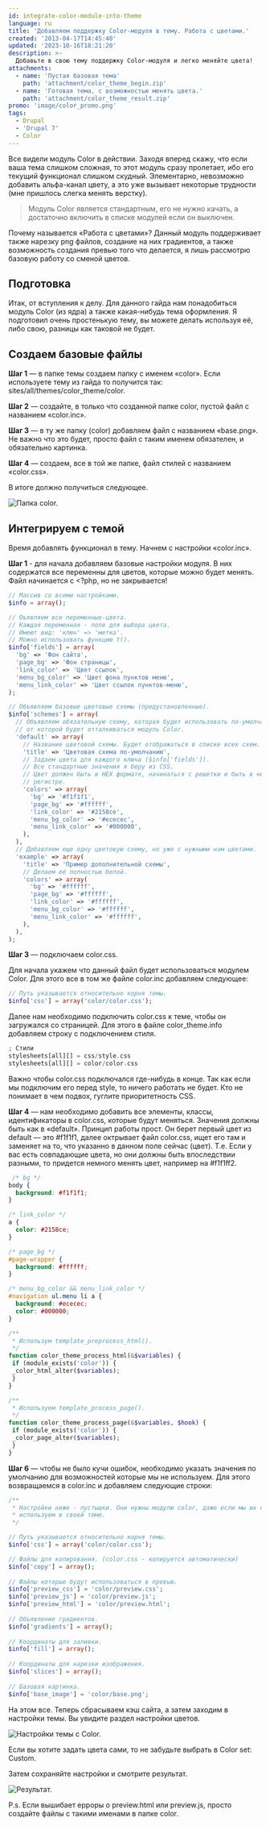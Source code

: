 ```yaml
---
id: integrate-color-module-into-theme
language: ru
title: 'Добавляем поддержку Color-модуля в тему. Работа с цветами.'
created: '2013-04-17T14:45:40'
updated: '2023-10-16T18:21:20'
description: >-
  Добавьте в свою тему поддержку Color-модуля и легко меняйте цвета!
attachments:
  - name: 'Пустая базовая тема'
    path: 'attachment/color_theme_begin.zip'
  - name: 'Готовая тема, с возможностью менять цвета.'
    path: 'attachment/color_theme_result.zip'
promo: 'image/color_promo.png'
tags:
  - Drupal
  - 'Drupal 7'
  - Color
---
```


Все видели модуль Color в действии. Заходя вперед скажу, что если ваша тема
слишком сложная, то этот модуль сразу пролетает, ибо его текущий функционал
слишком скудный. Элементарно, невозможно добавить альфа-канал цвету, а это уже
вызывает некоторые трудности (мне пришлось слегка менять верстку).

> Модуль Color является стандартным, его не нужно качать, а достаточно включить
> в списке модулей если он выключен.

Почему называется «Работа с цветами»? Данный модуль поддерживает также нарезку
png файлов, создание на них градиентов, а также возможность создания превью того
что делается, я лишь рассмотрю базовую работу со сменой цветов.

## Подготовка

Итак, от вступления к делу. Для данного гайда нам понадобиться модуль Color (из
ядра) а также какая-нибудь тема оформления. Я подготовил очень простенькую тему,
вы можете делать используя её, либо свою, разницы как таковой не будет.

## Создаем базовые файлы

**Шаг 1** — в папке темы создаем папку с именем «color». Если используете тему
из гайда то получится так: sites/all/themes/color_theme/color.

**Шаг 2** — создайте, в только что созданной папке color, пустой файл с
названием «color.inc».

**Шаг 3** — в ту же папку (color) добавляем файл с названием «base.png». Не
важно что это будет, просто файл с таким именем обязателен, и обязательно
картинка.

**Шаг 4** — создаем, все в той же папке, файл стилей с названием «color.css».

В итоге должно получиться следующее.

![Папка color.](image/color_folder.png)

## Интегрируем с темой

Время добавлять функционал в тему. Начнем с настройки «color.inc».

**Шаг 1** - для начала добавляем базовые настройки модуля. В них содержатся все
переменны для цветов, которые можно будет менять. Файл начинается с <?php, но не
закрывается!

```php
// Массив со всеми настройками.
$info = array();

// Оъявляем все переменные-цвета.
// Каждая переменная - поле для выбора цвета.
// Имеют вид: 'ключ' => 'метка'.
// Можно использовать функцию t().
$info['fields'] = array(
  'bg' => 'Фон сайта',
  'page_bg' => 'Фон страницы',
  'link_color' => 'Цвет ссылок',
  'menu_bg_color' => 'Цвет фона пунктов меню',
  'menu_link_color' => 'Цвет ссылок пунктов-меню',
);
```

```php {"header":"Шаг 2 — создаем базовые цветовые схемы."}
// Объявляем базовые цветовые схемы (предустановленные).
$info['schemes'] = array(
  // Объявляем обязательную схему, которая будет использовать по-умолчанию, и 
  // от которой будет отталкиваться модуль Color.
  'default' => array(
    // Название цветовой схемы. Будет отображаться в списке всех схем.
    'title' => 'Цветовая схема по-умолчанию',
    // Задаем цвета для каждого ключа ($info['fields']).
    // Все стандартные значения я беру из CSS.
    // Цвет должен быть в HEX формате, начинаться с решетки и быть в нижнем
    // регистре.
    'colors' => array(
      'bg' => '#f1f1f1',
      'page_bg' => '#ffffff',
      'link_color' => '#2158ce',
      'menu_bg_color' => '#ececec',
      'menu_link_color' => '#000000',
    ),
  ),
  // Добавляем еще одну цветовую схему, но уже с нужными нам цветами.
  'example' => array(
    'title' => 'Пример дополнительной схемы',
    // Делаем её полностью белой.
    'colors' => array(
      'bg' => '#ffffff',
      'page_bg' => '#ffffff',
      'link_color' => '#ffffff',
      'menu_bg_color' => '#ffffff',
      'menu_link_color' => '#ffffff',
    ),
  ),
);
```

**Шаг 3** — подключаем color.css.

Для начала укажем что данный файл будет использоваться модулем Color. Для этого
все в том же файле color.inc добавляем следующее:

```php
// Путь указывается относительно корня темы.
$info['css'] = array('color/color.css');
```

Далее нам необходимо подключить color.css к теме, чтобы он загружался со
страницей. Для этого в файле color_theme.info добавляем строку с подключением
стиля.

```php
; Стили
stylesheets[all][] = css/style.css
stylesheets[all][] = color/color.css
```

Важно чтобы color.css подключался где-нибудь в конце. Так как если мы подключим
его перед style, то ничего работать не будет. Кто не понимает в чем подвох,
гуглите приоритетность CSS.

**Шаг 4** — нам необходимо добавить все элементы, классы, идентификаторы в
color.css, которые будут меняться. Значения должны быть как в «default». Принцип
работы прост. Он берет первый цвет из default — это #f1f1f1, далее октрывает
файл color.css, ищет его там и заменяет на то, что указанно в данном поле
сейчас (цвет). Т.е. Если у вас есть совпадающие цвета, но они должны быть
впоследствии разными, то придется немного менять цвет, например на #f1f1ff2.

```css
 /* bg */
body {
  background: #f1f1f1;
}

/* link_color */
a {
  color: #2158ce;
}

/* page_bg */
#page-wrapper {
  background: #ffffff;
}

/* menu_bg_color && menu_link_color */
#navigation ul.menu li a {
  background: #ececec;
  color: #000000;
}
```

```php {"header":"Шаг 5 — добавляем настройки в нашу тему. Код добавляется в template.php темы"}
/**
 * Использум template_preprocess_html().
 */
function color_theme_process_html(&$variables) {
 if (module_exists('color')) {
 _color_html_alter($variables);
 }
}

/**
 * Используем template_process_page().
 */
function color_theme_process_page(&$variables, $hook) {
 if (module_exists('color')) {
 _color_page_alter($variables);
 }
}
```

**Шаг 6** — чтобы не было кучи ошибок, необходимо указать значения по умолчанию
для возможностей которые мы не используем. Для этого возвращаемся в color.inc и
добавляем следующие строки:

```php
/**
 * Настройки ниже - пустышки. Они нужны модулю color, даже если мы их не
 * используем в своей теме.
 */

// Путь указывается относительно корня темы.
$info['css'] = array('color/color.css');

// Файлы для копирования. (color.css - копируется автоматически)
$info['copy'] = array();
 
// Файлы которые будут использоваться в превью.
$info['preview_css'] = 'color/preview.css';
$info['preview_js'] = 'color/preview.js';
$info['preview_html'] = 'color/preview.html';
 
// Объявление градиентов.
$info['gradients'] = array();
 
// Координаты для заливки.
$info['fill'] = array();
 
// Координаты для нарезки изображения.
$info['slices'] = array();
 
// Базовая картинка.
$info['base_image'] = 'color/base.png';
```

На этом все. Теперь сбрасываем кэш сайта, а затем заходим в настройки темы. Вы
увидите раздел настройки цветов.

![Настройки темы с Color.](image/settings.png)

Если вы хотите задать цвета сами, то не забудьте выбрать в Color set: Custom.

Затем сохраняйте настройки и смотрите результат.

![Результат.](image/result.png)

P.s. Если вышибает ерроры о preview.html или preview.js, просто создайте файлы с
такими именами в папке color.
